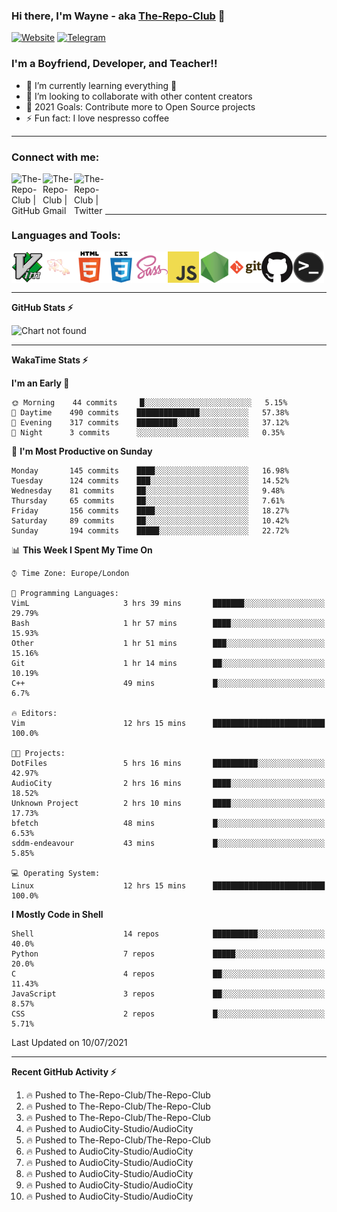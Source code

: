 ### Hi there, I'm Wayne - aka [The-Repo-Club][website] 👋

[![Website](https://img.shields.io/website?label=github.com/The-Repo-Club/&color=orange&style=flat-square&url=https://github.com/The-Repo-Club/)][website]
[![Telegram](https://img.shields.io/badge/Chat%20on-Telegram-orange.svg?color=orange&logo=telegram&style=flat-square)][telegram]

### I'm a Boyfriend, Developer, and Teacher!!

- 🌱 I’m currently learning everything 🤣
- 👯 I’m looking to collaborate with other content creators
- 🥅 2021 Goals: Contribute more to Open Source projects
- ⚡ Fun fact: I love nespresso coffee

---
### Connect with me:

[<img align="left" alt="The-Repo-Club | GitHub" width="50px" src="https://cdn.jsdelivr.net/npm/simple-icons@v3/icons/github.svg" />][website]
[<img align="left" alt="The-Repo-Club | Gmail" width="50px" src="https://cdn.jsdelivr.net/npm/simple-icons@v3/icons/gmail.svg" />][email]
[<img align="left" alt="The-Repo-Club | Twitter" width="50px" src="https://cdn.jsdelivr.net/npm/simple-icons@v3/icons/telegram.svg" />][telegram]

[website]: https://github.com/The-Repo-Club/
[email]: mailto:wayne6324@gmail.com
[telegram]: https://t.me/TheRepoClub

<br />
<br />
<br />

---
### Languages and Tools:

<img align="left" alt="Vim" width="50px" src="https://raw.githubusercontent.com/github/explore/80688e429a7d4ef2fca1e82350fe8e3517d3494d/topics/vim/vim.png" />
<img align="left" alt="Fish" width="50px" src="https://raw.githubusercontent.com/github/explore/80688e429a7d4ef2fca1e82350fe8e3517d3494d/topics/fish/fish.png" />
<img align="left" alt="HTML5" width="50px" src="https://raw.githubusercontent.com/github/explore/80688e429a7d4ef2fca1e82350fe8e3517d3494d/topics/html/html.png" />
<img align="left" alt="CSS3" width="50px" src="https://raw.githubusercontent.com/github/explore/80688e429a7d4ef2fca1e82350fe8e3517d3494d/topics/css/css.png" />
<img align="left" alt="Sass" width="50px" src="https://raw.githubusercontent.com/github/explore/80688e429a7d4ef2fca1e82350fe8e3517d3494d/topics/sass/sass.png" />
<img align="left" alt="JavaScript" width="50px" src="https://raw.githubusercontent.com/github/explore/80688e429a7d4ef2fca1e82350fe8e3517d3494d/topics/javascript/javascript.png" />
<img align="left" alt="Node.js" width="50px" src="https://raw.githubusercontent.com/github/explore/80688e429a7d4ef2fca1e82350fe8e3517d3494d/topics/nodejs/nodejs.png" />
<img align="left" alt="Git" width="50px" src="https://raw.githubusercontent.com/github/explore/80688e429a7d4ef2fca1e82350fe8e3517d3494d/topics/git/git.png" />
<img align="left" alt="GitHub" width="50px" src="https://raw.githubusercontent.com/github/explore/78df643247d429f6cc873026c0622819ad797942/topics/github/github.png" />
<img align="left" alt="Terminal" width="50px" src="https://raw.githubusercontent.com/github/explore/80688e429a7d4ef2fca1e82350fe8e3517d3494d/topics/terminal/terminal.png" />

<br />
<br />
<br />

---

**GitHub Stats ⚡**

![Chart not found](https://github-readme-stats.vercel.app/api?username=The-Repo-Club&theme=tokyonight&show_icons=true&count_private=true&hide_border=true&include_all_commits=true&custom_title=The-Repo-Club%27s+GitHub+Stats)


---

**WakaTime Stats ⚡**

<!--START_SECTION:waka-->
**I'm an Early 🐤** 

```text
🌞 Morning    44 commits     █░░░░░░░░░░░░░░░░░░░░░░░░   5.15% 
🌆 Daytime    490 commits    ██████████████░░░░░░░░░░░   57.38% 
🌃 Evening    317 commits    █████████░░░░░░░░░░░░░░░░   37.12% 
🌙 Night      3 commits      ░░░░░░░░░░░░░░░░░░░░░░░░░   0.35%

```
📅 **I'm Most Productive on Sunday** 

```text
Monday       145 commits    ████░░░░░░░░░░░░░░░░░░░░░   16.98% 
Tuesday      124 commits    ███░░░░░░░░░░░░░░░░░░░░░░   14.52% 
Wednesday    81 commits     ██░░░░░░░░░░░░░░░░░░░░░░░   9.48% 
Thursday     65 commits     ██░░░░░░░░░░░░░░░░░░░░░░░   7.61% 
Friday       156 commits    ████░░░░░░░░░░░░░░░░░░░░░   18.27% 
Saturday     89 commits     ██░░░░░░░░░░░░░░░░░░░░░░░   10.42% 
Sunday       194 commits    █████░░░░░░░░░░░░░░░░░░░░   22.72%

```


📊 **This Week I Spent My Time On** 

```text
⌚︎ Time Zone: Europe/London

💬 Programming Languages: 
VimL                     3 hrs 39 mins       ███████░░░░░░░░░░░░░░░░░░   29.79% 
Bash                     1 hr 57 mins        ████░░░░░░░░░░░░░░░░░░░░░   15.93% 
Other                    1 hr 51 mins        ███░░░░░░░░░░░░░░░░░░░░░░   15.16% 
Git                      1 hr 14 mins        ██░░░░░░░░░░░░░░░░░░░░░░░   10.19% 
C++                      49 mins             █░░░░░░░░░░░░░░░░░░░░░░░░   6.7%

🔥 Editors: 
Vim                      12 hrs 15 mins      █████████████████████████   100.0%

🐱‍💻 Projects: 
DotFiles                 5 hrs 16 mins       ██████████░░░░░░░░░░░░░░░   42.97% 
AudioCity                2 hrs 16 mins       ████░░░░░░░░░░░░░░░░░░░░░   18.52% 
Unknown Project          2 hrs 10 mins       ████░░░░░░░░░░░░░░░░░░░░░   17.73% 
bfetch                   48 mins             █░░░░░░░░░░░░░░░░░░░░░░░░   6.53% 
sddm-endeavour           43 mins             █░░░░░░░░░░░░░░░░░░░░░░░░   5.85%

💻 Operating System: 
Linux                    12 hrs 15 mins      █████████████████████████   100.0%

```

**I Mostly Code in Shell** 

```text
Shell                    14 repos            ██████████░░░░░░░░░░░░░░░   40.0% 
Python                   7 repos             █████░░░░░░░░░░░░░░░░░░░░   20.0% 
C                        4 repos             ██░░░░░░░░░░░░░░░░░░░░░░░   11.43% 
JavaScript               3 repos             ██░░░░░░░░░░░░░░░░░░░░░░░   8.57% 
CSS                      2 repos             █░░░░░░░░░░░░░░░░░░░░░░░░   5.71%

```



 Last Updated on 10/07/2021
<!--END_SECTION:waka-->

---

**Recent GitHub Activity :zap:**

<!--START_SECTION:activity-->
1. 🔥 Pushed to The-Repo-Club/The-Repo-Club
2. 🔥 Pushed to The-Repo-Club/The-Repo-Club
3. 🔥 Pushed to The-Repo-Club/The-Repo-Club
4. 🔥 Pushed to AudioCity-Studio/AudioCity
5. 🔥 Pushed to The-Repo-Club/The-Repo-Club
6. 🔥 Pushed to AudioCity-Studio/AudioCity
7. 🔥 Pushed to AudioCity-Studio/AudioCity
8. 🔥 Pushed to AudioCity-Studio/AudioCity
9. 🔥 Pushed to AudioCity-Studio/AudioCity
10. 🔥 Pushed to AudioCity-Studio/AudioCity
<!--END_SECTION:activity-->